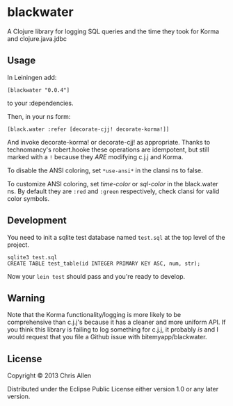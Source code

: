 # blackwater

A Clojure library for logging SQL queries and the time they took for Korma and clojure.java.jdbc

## Usage

In Leiningen add:

    [blackwater "0.0.4"]

to your :dependencies.

Then, in your ns form:

    [black.water :refer [decorate-cjj! decorate-korma!]]

And invoke decorate-korma! or decorate-cjj! as appropriate. Thanks to technomancy's robert.hooke these operations are idempotent, but still marked with a `!` because they *ARE* modifying c.j.j and Korma.

To disable the ANSI coloring, set `*use-ansi*` in the clansi ns to false.

To customize ANSI coloring, set *time-color* or *sql-color* in the black.water ns. By default they are `:red` and `:green` respectively, check clansi for valid color symbols.

## Development

You need to init a sqlite test database named `test.sql` at the top level of the project.

    sqlite3 test.sql
    CREATE TABLE test_table(id INTEGER PRIMARY KEY ASC, num, str);

Now your `lein test` should pass and you're ready to develop.

## Warning

Note that the Korma functionality/logging is more likely to be comprehensive than c.j.j's because it has a cleaner and more uniform API. If you think this library is failing to log something for c.j.j, it probably *is* and I would request that you file a Github issue with bitemyapp/blackwater.

## License

Copyright © 2013 Chris Allen

Distributed under the Eclipse Public License either version 1.0 or any later version.

